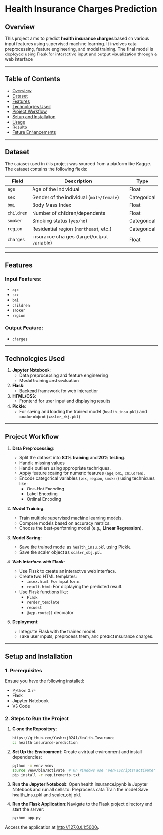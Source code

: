# **Health Insurance Charges Prediction**

## **Overview**
This project aims to predict **health insurance charges** based on various input features using supervised machine learning. It involves data preprocessing, feature engineering, and model training. The final model is deployed using Flask for interactive input and output visualization through a web interface.

---

## **Table of Contents**
- [Overview](#overview)
- [Dataset](#dataset)
- [Features](#features)
- [Technologies Used](#technologies-used)
- [Project Workflow](#project-workflow)
- [Setup and Installation](#setup-and-installation)
- [Usage](#usage)
- [Results](#results)
- [Future Enhancements](#future-enhancements)

---

## **Dataset**
The dataset used in this project was sourced from a platform like Kaggle. The dataset contains the following fields:

| **Field**     | **Description**                             | **Type**       |
|---------------|---------------------------------------------|----------------|
| `age`         | Age of the individual                      | Float          |
| `sex`         | Gender of the individual (`male/female`)    | Categorical    |
| `bmi`         | Body Mass Index                            | Float          |
| `children`    | Number of children/dependents               | Float          |
| `smoker`      | Smoking status (`yes/no`)                   | Categorical    |
| `region`      | Residential region (`northeast`, etc.)      | Categorical    |
| `charges`     | Insurance charges (target/output variable)  | Float          |

---

## **Features**
### **Input Features:**
- `age`
- `sex`
- `bmi`
- `children`
- `smoker`
- `region`

### **Output Feature:**
- `charges`

---

## **Technologies Used**
1. **Jupyter Notebook**:
   - Data preprocessing and feature engineering
   - Model training and evaluation
2. **Flask**:
   - Backend framework for web interaction
3. **HTML/CSS**:
   - Frontend for user input and displaying results
4. **Pickle**:
   - For saving and loading the trained model (`health_insu.pkl`) and scaler object (`scaler_obj.pkl`)

---

## **Project Workflow**
1. **Data Preprocessing**:
   - Split the dataset into **80% training** and **20% testing**.
   - Handle missing values.
   - Handle outliers using appropriate techniques.
   - Apply feature scaling for numeric features (`age`, `bmi`, `children`).
   - Encode categorical variables (`sex`, `region`, `smoker`) using techniques like:
     - One-Hot Encoding
     - Label Encoding
     - Ordinal Encoding

2. **Model Training**:
   - Train multiple supervised machine learning models.
   - Compare models based on accuracy metrics.
   - Choose the best-performing model (e.g., **Linear Regression**).

3. **Model Saving**:
   - Save the trained model as `health_insu.pkl` using Pickle.
   - Save the scaler object as `scaler_obj.pkl`.

4. **Web Interface with Flask**:
   - Use Flask to create an interactive web interface.
   - Create two HTML templates:
     - `index.html`: For input form.
     - `result.html`: For displaying the predicted result.
   - Use Flask functions like:
     - `Flask`
     - `render_template`
     - `request`
     - `@app.route()` decorator

5. **Deployment**:
   - Integrate Flask with the trained model.
   - Take user inputs, preprocess them, and predict insurance charges.

---

## **Setup and Installation**

### **1. Prerequisites**
Ensure you have the following installed:
- Python 3.7+
- Flask
- Jupyter Notebook
- VS Code

### **2. Steps to Run the Project**
1. **Clone the Repository**:
   ```bash
   https://github.com/Yashraj0241/Health-Insurance
   cd health-insurance-prediction

2. **Set Up the Environment**:
   Create a virtual environment and install dependencies:

   ```bash
   python -m venv venv
   source venv/bin/activate  # On Windows use 'venv\Scripts\activate'
   pip install -r requirements.txt
3. **Run the Jupyter Notebook**:
   Open health insurance.ipynb in Jupyter Notebook and run all cells to:
   Preprocess data
   Train the model
   Save health_insu.pkl and scaler_obj.pkl.
4. **Run the Flask Application**:
   Navigate to the Flask project directory and start the server:
   ```bash
   python app.py
Access the application at http://127.0.0.1:5000/.
